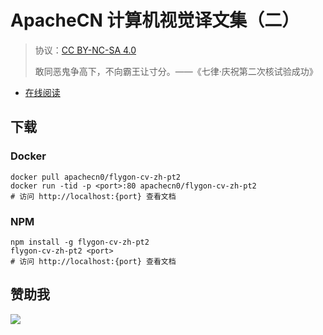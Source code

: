 # ApacheCN 计算机视觉译文集（二）

> 协议：[CC BY-NC-SA 4.0](http://creativecommons.org/licenses/by-nc-sa/4.0/)
> 
> 敢同恶鬼争高下，不向霸王让寸分。——《七律·庆祝第二次核试验成功》

* [在线阅读](https://cv2.flygon.net)
## 下载

### Docker

```
docker pull apachecn0/flygon-cv-zh-pt2
docker run -tid -p <port>:80 apachecn0/flygon-cv-zh-pt2
# 访问 http://localhost:{port} 查看文档
```

### NPM

```
npm install -g flygon-cv-zh-pt2
flygon-cv-zh-pt2 <port>
# 访问 http://localhost:{port} 查看文档
```

## 赞助我

![](https://img-blog.csdnimg.cn/20200112005920729.png)
